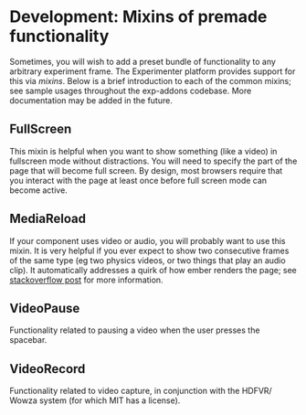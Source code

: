 # Development: Mixins of premade functionality

Sometimes, you will wish to add a preset bundle of functionality to any arbitrary experiment frame. The Experimenter
platform provides support for this via *mixins*. Below is a brief introduction to each of the common mixins;
see sample usages throughout the exp-addons codebase. More documentation may be added in the future.


## FullScreen
This mixin is helpful when you want to show something (like a video) in fullscreen mode without distractions.
You will need to specify the part of the page that will become full screen. By design, most browsers require that you
interact with the page at least once before full screen mode can become active.

## MediaReload
If your component uses video or audio, you will probably want to use this mixin. It is very helpful if you ever expect
to show two consecutive frames of the same type (eg two physics videos, or two things that play an audio clip). It
automatically addresses a quirk of how ember renders the page; see [stackoverflow post](http://stackoverflow.com/a/18454389/1422268)
for more information.

## VideoPause
Functionality related to pausing a video when the user presses the spacebar.

## VideoRecord
Functionality related to video capture, in conjunction with the HDFVR/ Wowza system (for which MIT has a license).
